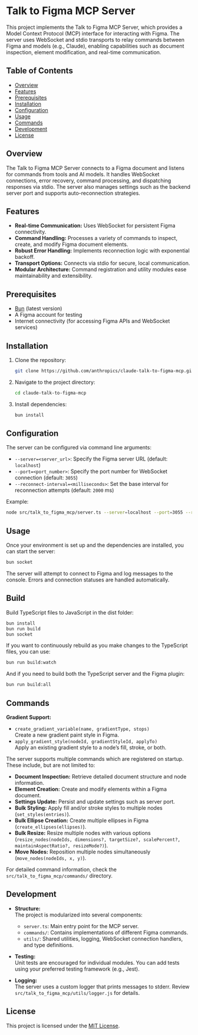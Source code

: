 # Talk to Figma MCP Server

This project implements the Talk to Figma MCP Server, which provides a Model Context Protocol (MCP) interface for interacting with Figma. The server uses WebSocket and stdio transports to relay commands between Figma and models (e.g., Claude), enabling capabilities such as document inspection, element modification, and real-time communication.

## Table of Contents

- [Overview](#overview)
- [Features](#features)
- [Prerequisites](#prerequisites)
- [Installation](#installation)
- [Configuration](#configuration)
- [Usage](#usage)
- [Commands](#commands)
- [Development](#development)
- [License](#license)

## Overview

The Talk to Figma MCP Server connects to a Figma document and listens for commands from tools and AI models. It handles WebSocket connections, error recovery, command processing, and dispatching responses via stdio. The server also manages settings such as the backend server port and supports auto-reconnection strategies.

## Features

- **Real-time Communication:** Uses WebSocket for persistent Figma connectivity.
- **Command Handling:** Processes a variety of commands to inspect, create, and modify Figma document elements.
- **Robust Error Handling:** Implements reconnection logic with exponential backoff.
- **Transport Options:** Connects via stdio for secure, local communication.
- **Modular Architecture:** Command registration and utility modules ease maintainability and extensibility.

## Prerequisites

- [Bun](https://bun.sh) (latest version)
- A Figma account for testing
- Internet connectivity (for accessing Figma APIs and WebSocket services)

## Installation

1. Clone the repository:
    ```bash
    git clone https://github.com/anthropics/claude-talk-to-figma-mcp.git
    ```

2. Navigate to the project directory:
    ```bash
    cd claude-talk-to-figma-mcp
    ```

3. Install dependencies:
    ```bash
    bun install
    ```

## Configuration

The server can be configured via command line arguments:

- `--server=<server_url>`: Specify the Figma server URL (default: `localhost`)
- `--port=<port_number>`: Specify the port number for WebSocket connection (default: `3055`)
- `--reconnect-interval=<milliseconds>`: Set the base interval for reconnection attempts (default: `2000` ms)

Example:
```bash
node src/talk_to_figma_mcp/server.ts --server=localhost --port=3055 --reconnect-interval=2000
```

## Usage

Once your environment is set up and the dependencies are installed, you can start the server:

```bash
bun socket
```

The server will attempt to connect to Figma and log messages to the console. Errors and connection statuses are handled automatically.

## Build

Build TypeScript files to JavaScript in the dist folder:

```bash
bun install
bun run build
bun socket
```

If you want to continuously rebuild as you make changes to the TypeScript files, you can use:

```bash
bun run build:watch
```

And if you need to build both the TypeScript server and the Figma plugin:

```bash
bun run build:all
```


## Commands

**Gradient Support:**
- `create_gradient_variable(name, gradientType, stops)`  
  Create a new gradient paint style in Figma.
- `apply_gradient_style(nodeId, gradientStyleId, applyTo)`  
  Apply an existing gradient style to a node’s fill, stroke, or both.

The server supports multiple commands which are registered on startup. These include, but are not limited to:

- **Document Inspection:** Retrieve detailed document structure and node information.
- **Element Creation:** Create and modify elements within a Figma document.
- **Settings Update:** Persist and update settings such as server port.
- **Bulk Styling:** Apply fill and/or stroke styles to multiple nodes (`set_styles(entries)`).
- **Bulk Ellipse Creation:** Create multiple ellipses in Figma (`create_ellipses(ellipses)`).
- **Bulk Resize:** Resize multiple nodes with various options (`resize_nodes(nodeIds, dimensions?, targetSize?, scalePercent?, maintainAspectRatio?, resizeMode?)`).
- **Move Nodes:** Reposition multiple nodes simultaneously (`move_nodes(nodeIds, x, y)`).

For detailed command information, check the `src/talk_to_figma_mcp/commands/` directory.

## Development

- **Structure:**  
  The project is modularized into several components:
  - `server.ts`: Main entry point for the MCP server.
  - `commands/`: Contains implementations of different Figma commands.
  - `utils/`: Shared utilities, logging, WebSocket connection handlers, and type definitions.
  
- **Testing:**  
  Unit tests are encouraged for individual modules. You can add tests using your preferred testing framework (e.g., Jest).

- **Logging:**  
  The server uses a custom logger that prints messages to stderr. Review `src/talk_to_figma_mcp/utils/logger.js` for details.

## License

This project is licensed under the [MIT License](LICENSE).
